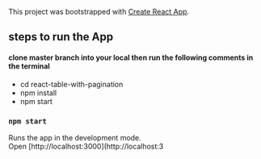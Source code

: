 This project was bootstrapped with [Create React App](https://github.com/facebook/create-react-app).

## steps to run the App

#### clone master branch into your local then run the following comments in the terminal
* cd  react-table-with-pagination
* npm install
* npm start

### `npm start`

Runs the app in the development mode.<br>
Open [http://localhost:3000](http://localhost:3
